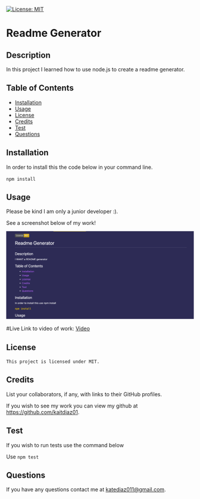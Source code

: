 
  [![License: MIT](https://img.shields.io/badge/License-MIT-yellow.svg)](https://opensource.org/licenses/MIT)

  # Readme Generator

## Description

In this project I learned how to use node.js to create a readme generator.

## Table of Contents 

- [Installation](#installation)
- [Usage](#usage)
- [License](#license)
- [Credits](#credits)
- [Test](#test)
- [Questions](#questions)


## Installation

In order to install this the code below in your command line.

`npm install`

## Usage

Please be kind I am only a junior developer :).

See a screenshot below of my work!
   
![screenshot](./assets/Images/readmescreenshot.png)

#Live Link to video of work: [Video](https://drive.google.com/file/d/1vbApaM9_98wTOovrikS9-mzYnYs1XaW2/view)
   
## License 


    This project is licensed under MIT.

## Credits

List your collaborators, if any, with links to their GitHub profiles.

If you wish to see my work you can view my github at https://github.com/kaitdiaz01.

## Test

If you wish to run tests use the command below

Use `npm test`

## Questions

If you have any questions contact me at katediaz011@gmail.com.
